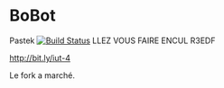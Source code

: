 # BoBot
Pastek
[![Build Status](https://travis-ci.org/IUTInfoAix/BoBot.png?branch=master)](https://travis-ci.org/IUTInfoAix/BoBot)
LLEZ VOUS FAIRE ENCUL
R3EDF

http://bit.ly/iut-4

Le fork a marché.
